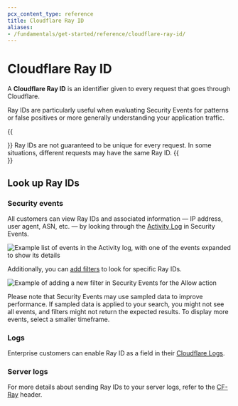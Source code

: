 ```yaml
---
pcx_content_type: reference
title: Cloudflare Ray ID
aliases:
- /fundamentals/get-started/reference/cloudflare-ray-id/
---
```


# Cloudflare Ray ID

A **Cloudflare Ray ID** is an identifier given to every request that goes through Cloudflare.

Ray IDs are particularly useful when evaluating Security Events for patterns or false positives or more generally understanding your application traffic.

{{<Aside type="warning">}}
Ray IDs are not guaranteed to be unique for every request. In some situations, different requests may have the same Ray ID.
{{</Aside>}}

## Look up Ray IDs

### Security events

All customers can view Ray IDs and associated information — IP address, user agent, ASN, etc. — by looking through the [Activity Log](/waf/security-events/) in Security Events.

![Example list of events in the Activity log, with one of the events expanded to show its details](/images/waf/events-activity-log.png)

Additionally, you can [add filters](/waf/security-events/paid-plans/#adjusting-displayed-data) to look for specific Ray IDs.

![Example of adding a new filter in Security Events for the Allow action](/images/waf/events-add-filter-free.png)

Please note that Security Events may use sampled data to improve performance. If sampled data is applied to your search, you might not see all events, and filters might not return the expected results. To display more events, select a smaller timeframe.

### Logs

Enterprise customers can enable Ray ID as a field in their [Cloudflare Logs](/logs/).

### Server logs

For more details about sending Ray IDs to your server logs, refer to the [CF-Ray](/fundamentals/get-started/reference/http-request-headers/#cf-ray) header.
